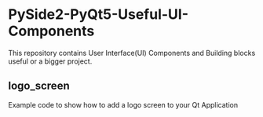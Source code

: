 # PySide2-PyQt5-Useful-UI-Components
This repository contains User Interface(UI) Components and Building blocks useful or a bigger project. 
## logo_screen
Example code to show how to add a logo screen to your Qt Application
